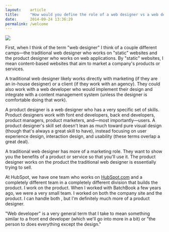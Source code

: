 ```yaml
---
layout:    article
title:     "How would you define the role of a web designer vs a web developer?"
date:      2014-09-24 13:36:29
permalink: /welcome
---
```


<div class="banner-image">
  <img src="http://www.hallofstats.com/assets/photos/burlingame-bat.jpg" />
</div>

First, when I think of the term "web designer" I think of a couple different camps—the traditional web designer who works on "static" websites and the product designer who works on web applications. By "static" websites, I mean content-based websites that aim to market a company's products or services.

A traditional web designer likely works directly with marketing (if they are an in-house designer) or a client (if they work with an agency). They could also work with a web developer who would implement their design and integrate with a content management system (unless the designer is comfortable doing that work).

A product designer is a web designer who has a very specific set of skills. Product designers work with font end developers, back end developers, product managers, product marketers, and—most importantly—users. A product designer's skill set doesn't lean as much toward pure visual design (though that's always a great skill to have), instead focusing on user experience design, interaction design, and usability (these terms overlap a great deal).

A traditional web designer has more of a marketing role. They want to show you the benefits of a product or service so that you'll use it. The product designer works on the product the traditional web designer is essentially trying to sell.

At HubSpot, we have one team who works on [HubSpot.com](http://hubspot.com) and a completely different team in a completely different division that builds the product. I work on the product. When I worked with BatchBook a few years ago, we were a very small team. I worked on both the company site and the product. I can handle both , but I'm definitely much more of a product designer.

"Web developer" is a very general term that I take to mean something similar to a front end developer (which we'll go into more in a bit) or "the person to does everything except the design."
